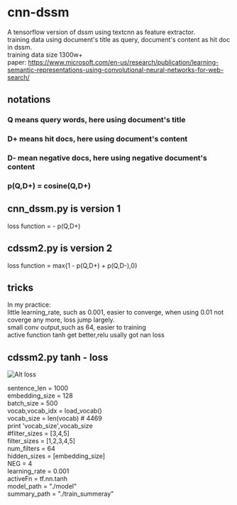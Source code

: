 # cnn-dssm
A tensorflow version of dssm using textcnn as feature extractor.   
training data using document's title as query, document's content as hit doc in dssm.   
training data size 1300w+  
paper: https://www.microsoft.com/en-us/research/publication/learning-semantic-representations-using-convolutional-neural-networks-for-web-search/

## notations
### Q means query words, here using document's title
### D+ means hit docs, here using document's content
### D- mean negative docs, here using negative document's content
### p(Q,D+) = cosine(Q,D+)

## cnn_dssm.py is version 1
  loss function =  - p(Q,D+)
## cdssm2.py is version 2
  loss function = max{1 - p(Q,D+) + p(Q,D-),0}

## tricks
In my practice:   
    little learning_rate, such as 0.001, easier to converge, when using 0.01 not coverge any more, loss jump largely.  
    small conv output,such as 64, easier to training    
    active function tanh get better,relu usally got nan loss   
    
    
## cdssm2.py tanh - loss 
![Alt loss](https://github.com/mingspy/cnn-dssm/blob/master/cdssm2_loss_lr0.001_fout64_cf12345.png)   

sentence_len = 1000    
embedding_size = 128  
batch_size = 500  
vocab,vocab_idx = load_vocab()  
vocab_size = len(vocab) # 4469  
print 'vocab_size',vocab_size  
#filter_sizes = [3,4,5]  
filter_sizes = [1,2,3,4,5]  
num_filters = 64  
hidden_sizes = [embedding_size]  
NEG = 4   
learning_rate = 0.001  
activeFn = tf.nn.tanh  
model_path = "./model"  
summary_path = "./train_summeray"  

